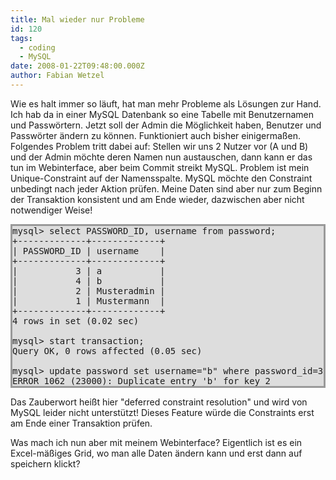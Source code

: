 ```yaml
---
title: Mal wieder nur Probleme
id: 120
tags:
  - coding
  - MySQL
date: 2008-01-22T09:48:00.000Z
author: Fabian Wetzel
---
```


Wie es halt immer so l&#228;uft, hat man mehr Probleme als L&#246;sungen zur Hand. Ich hab da in einer MySQL Datenbank so eine Tabelle mit Benutzernamen und Passw&#246;rtern. Jetzt soll der Admin die M&#246;glichkeit haben, Benutzer und Passw&#246;rter &#228;ndern zu k&#246;nnen. Funktioniert auch bisher einigerma&#223;en. Folgendes Problem tritt dabei auf: Stellen wir uns 2 Nutzer vor (A und B) und der Admin m&#246;chte deren Namen nun austauschen, dann kann er das tun im Webinterface, aber beim Commit streikt MySQL. Problem ist mein Unique-Constraint auf der Namensspalte. MySQL m&#246;chte den Constraint unbedingt nach jeder Aktion pr&#252;fen. Meine Daten sind aber nur zum Beginn der Transaktion konsistent und am Ende wieder, dazwischen aber nicht notwendiger Weise!
  <pre style="border-right: #999999 3px solid; border-top: #999999 3px solid; border-left: #999999 3px solid; border-bottom: #999999 3px solid; background-color: #dddddd">mysql&gt; select PASSWORD_ID, username from password;
+-------------+-------------+
| PASSWORD_ID | username    |
+-------------+-------------+
|           3 | a           |
|           4 | b           |
|           2 | Musteradmin |
|           1 | Mustermann  |
+-------------+-------------+
4 rows in set (0.02 sec)

mysql&gt; start transaction;
Query OK, 0 rows affected (0.05 sec)

mysql&gt; update password set username=&quot;b&quot; where password_id=3;
ERROR 1062 (23000): Duplicate entry 'b' for key 2</pre>

Das Zauberwort hei&#223;t hier &quot;deferred constraint resolution&quot; und wird von MySQL leider nicht unterst&#252;tzt! Dieses Feature w&#252;rde die Constraints erst am Ende einer Transaktion pr&#252;fen.

Was mach ich nun aber mit meinem Webinterface? Eigentlich ist es ein Excel-m&#228;&#223;iges Grid, wo man alle Daten &#228;ndern kann und erst dann auf speichern klickt?
